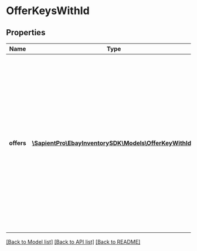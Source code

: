 # OfferKeysWithId

## Properties
| Name       | Type                                                                          | Description                                                                                                                                                                                                                                                                                                                                                                                                                                                                                                                                                | Notes      |
|------------|-------------------------------------------------------------------------------|------------------------------------------------------------------------------------------------------------------------------------------------------------------------------------------------------------------------------------------------------------------------------------------------------------------------------------------------------------------------------------------------------------------------------------------------------------------------------------------------------------------------------------------------------------|------------|
| **offers** | [**\SapientPro\EbayInventorySDK\Models\OfferKeyWithId[]**](OfferKeyWithId.md) | This container is used to identify one or more (up to 250)unpublished offers for which expected listing fees will be retrieved. The user passes one or more &lt;strong&gt;offerId&lt;/strong&gt; values (maximum of 250) in to this container to identify the unpublished offers in which to retrieve expected listing fees. This call is only applicable for offers in the unpublished state. &lt;br/&gt;&lt;br/&gt; The call response gives aggregate fee amounts per eBay marketplace, and does not give fee information at the individual offer level. | [optional] |

[[Back to Model list]](../../README.md#documentation-for-models) [[Back to API list]](../../README.md#documentation-for-api-endpoints) [[Back to README]](../../README.md)

